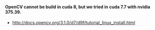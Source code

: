 #### OpenCV cannot be build in cuda 8, but we tried in cuda 7.7 with nvidia 375.39.
  - http://docs.opencv.org/3.1.0/d7/d9f/tutorial_linux_install.html
